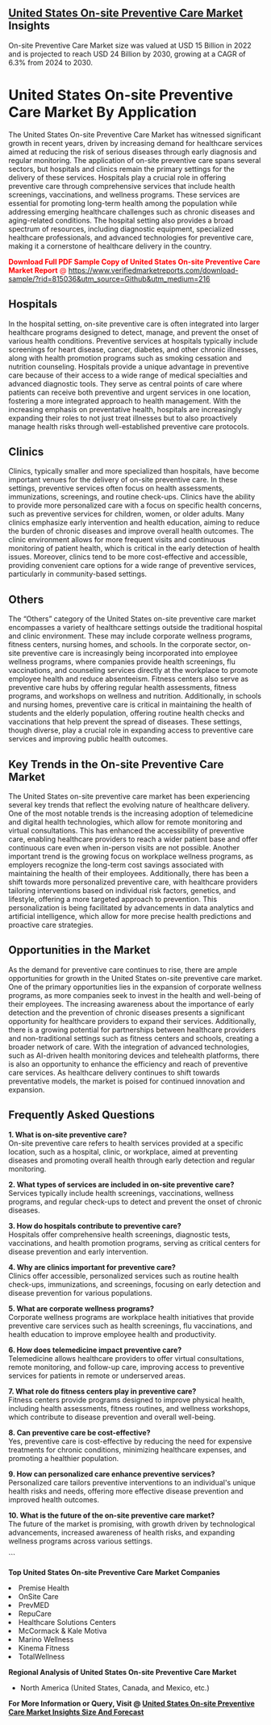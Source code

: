 <h2><a href="https://www.verifiedmarketreports.com/download-sample/?rid=815036&amp;utm_source=Github&amp;utm_medium=216" target="_blank">United States On-site Preventive Care Market</a> Insights</h2><p>On-site Preventive Care Market size was valued at USD 15 Billion in 2022 and is projected to reach USD 24 Billion by 2030, growing at a CAGR of 6.3% from 2024 to 2030.</p><p><h1>United States On-site Preventive Care Market By Application</h1><p>The United States On-site Preventive Care Market has witnessed significant growth in recent years, driven by increasing demand for healthcare services aimed at reducing the risk of serious diseases through early diagnosis and regular monitoring. The application of on-site preventive care spans several sectors, but hospitals and clinics remain the primary settings for the delivery of these services. Hospitals play a crucial role in offering preventive care through comprehensive services that include health screenings, vaccinations, and wellness programs. These services are essential for promoting long-term health among the population while addressing emerging healthcare challenges such as chronic diseases and aging-related conditions. The hospital setting also provides a broad spectrum of resources, including diagnostic equipment, specialized healthcare professionals, and advanced technologies for preventive care, making it a cornerstone of healthcare delivery in the country.<p><span class=""><span style="color: #ff0000;"><strong>Download Full PDF Sample Copy of United States On-site Preventive Care Market Report</strong> @ </span><a href="https://www.verifiedmarketreports.com/download-sample/?rid=815036&amp;utm_source=Github&amp;utm_medium=216" target="_blank">https://www.verifiedmarketreports.com/download-sample/?rid=815036&amp;utm_source=Github&amp;utm_medium=216</a></span></p></p><h2>Hospitals</h2><p>In the hospital setting, on-site preventive care is often integrated into larger healthcare programs designed to detect, manage, and prevent the onset of various health conditions. Preventive services at hospitals typically include screenings for heart disease, cancer, diabetes, and other chronic illnesses, along with health promotion programs such as smoking cessation and nutrition counseling. Hospitals provide a unique advantage in preventive care because of their access to a wide range of medical specialties and advanced diagnostic tools. They serve as central points of care where patients can receive both preventive and urgent services in one location, fostering a more integrated approach to health management. With the increasing emphasis on preventative health, hospitals are increasingly expanding their roles to not just treat illnesses but to also proactively manage health risks through well-established preventive care protocols.<h2>Clinics</h2><p>Clinics, typically smaller and more specialized than hospitals, have become important venues for the delivery of on-site preventive care. In these settings, preventive services often focus on health assessments, immunizations, screenings, and routine check-ups. Clinics have the ability to provide more personalized care with a focus on specific health concerns, such as preventive services for children, women, or older adults. Many clinics emphasize early intervention and health education, aiming to reduce the burden of chronic diseases and improve overall health outcomes. The clinic environment allows for more frequent visits and continuous monitoring of patient health, which is critical in the early detection of health issues. Moreover, clinics tend to be more cost-effective and accessible, providing convenient care options for a wide range of preventive services, particularly in community-based settings.<h2>Others</h2><p>The “Others” category of the United States on-site preventive care market encompasses a variety of healthcare settings outside the traditional hospital and clinic environment. These may include corporate wellness programs, fitness centers, nursing homes, and schools. In the corporate sector, on-site preventive care is increasingly being incorporated into employee wellness programs, where companies provide health screenings, flu vaccinations, and counseling services directly at the workplace to promote employee health and reduce absenteeism. Fitness centers also serve as preventive care hubs by offering regular health assessments, fitness programs, and workshops on wellness and nutrition. Additionally, in schools and nursing homes, preventive care is critical in maintaining the health of students and the elderly population, offering routine health checks and vaccinations that help prevent the spread of diseases. These settings, though diverse, play a crucial role in expanding access to preventive care services and improving public health outcomes.<h2>Key Trends in the On-site Preventive Care Market</h2><p>The United States on-site preventive care market has been experiencing several key trends that reflect the evolving nature of healthcare delivery. One of the most notable trends is the increasing adoption of telemedicine and digital health technologies, which allow for remote monitoring and virtual consultations. This has enhanced the accessibility of preventive care, enabling healthcare providers to reach a wider patient base and offer continuous care even when in-person visits are not possible. Another important trend is the growing focus on workplace wellness programs, as employers recognize the long-term cost savings associated with maintaining the health of their employees. Additionally, there has been a shift towards more personalized preventive care, with healthcare providers tailoring interventions based on individual risk factors, genetics, and lifestyle, offering a more targeted approach to prevention. This personalization is being facilitated by advancements in data analytics and artificial intelligence, which allow for more precise health predictions and proactive care strategies.<h2>Opportunities in the Market</h2><p>As the demand for preventive care continues to rise, there are ample opportunities for growth in the United States on-site preventive care market. One of the primary opportunities lies in the expansion of corporate wellness programs, as more companies seek to invest in the health and well-being of their employees. The increasing awareness about the importance of early detection and the prevention of chronic diseases presents a significant opportunity for healthcare providers to expand their services. Additionally, there is a growing potential for partnerships between healthcare providers and non-traditional settings such as fitness centers and schools, creating a broader network of care. With the integration of advanced technologies, such as AI-driven health monitoring devices and telehealth platforms, there is also an opportunity to enhance the efficiency and reach of preventive care services. As healthcare delivery continues to shift towards preventative models, the market is poised for continued innovation and expansion.<h2>Frequently Asked Questions</h2><p><strong>1. What is on-site preventive care?</strong><br>On-site preventive care refers to health services provided at a specific location, such as a hospital, clinic, or workplace, aimed at preventing diseases and promoting overall health through early detection and regular monitoring.</p><p><strong>2. What types of services are included in on-site preventive care?</strong><br>Services typically include health screenings, vaccinations, wellness programs, and regular check-ups to detect and prevent the onset of chronic diseases.</p><p><strong>3. How do hospitals contribute to preventive care?</strong><br>Hospitals offer comprehensive health screenings, diagnostic tests, vaccinations, and health promotion programs, serving as critical centers for disease prevention and early intervention.</p><p><strong>4. Why are clinics important for preventive care?</strong><br>Clinics offer accessible, personalized services such as routine health check-ups, immunizations, and screenings, focusing on early detection and disease prevention for various populations.</p><p><strong>5. What are corporate wellness programs?</strong><br>Corporate wellness programs are workplace health initiatives that provide preventive care services such as health screenings, flu vaccinations, and health education to improve employee health and productivity.</p><p><strong>6. How does telemedicine impact preventive care?</strong><br>Telemedicine allows healthcare providers to offer virtual consultations, remote monitoring, and follow-up care, improving access to preventive services for patients in remote or underserved areas.</p><p><strong>7. What role do fitness centers play in preventive care?</strong><br>Fitness centers provide programs designed to improve physical health, including health assessments, fitness routines, and wellness workshops, which contribute to disease prevention and overall well-being.</p><p><strong>8. Can preventive care be cost-effective?</strong><br>Yes, preventive care is cost-effective by reducing the need for expensive treatments for chronic conditions, minimizing healthcare expenses, and promoting a healthier population.</p><p><strong>9. How can personalized care enhance preventive services?</strong><br>Personalized care tailors preventive interventions to an individual's unique health risks and needs, offering more effective disease prevention and improved health outcomes.</p><p><strong>10. What is the future of the on-site preventive care market?</strong><br>The future of the market is promising, with growth driven by technological advancements, increased awareness of health risks, and expanding wellness programs across various settings.</p>```</p><p><strong>Top United States On-site Preventive Care Market Companies</strong></p><div data-test-id=""><p><li>Premise Health</li><li> OnSite Care</li><li> PrevMED</li><li> RepuCare</li><li> Healthcare Solutions Centers</li><li> McCormack & Kale Motiva</li><li> Marino Wellness</li><li> Kinema Fitness</li><li> TotalWellness</li></p><div><strong>Regional Analysis of&nbsp;United States On-site Preventive Care Market</strong></div><ul><li dir="ltr"><p dir="ltr">North America&nbsp;(United States, Canada, and Mexico, etc.)</p></li></ul><p><strong>For More Information or Query, Visit @&nbsp;</strong><strong><a href="https://www.verifiedmarketreports.com/product/on-site-preventive-care-market/?utm_source=Github&amp;utm_medium=216" target="_blank">United States On-site Preventive Care Market Insights Size And Forecast</a></strong></p></div>
